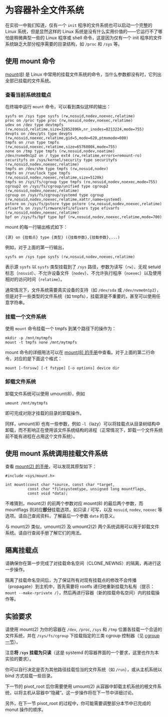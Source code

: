 # 为容器补全文件系统

在实验一中我们知道，仅有一个 `init` 程序的文件系统也可以启动一个完整的 Linux 系统，但是显然这样的 Linux 系统是没有什么实用价值的——它运行不了哪怕是稍微典型一些的 Linux 程序或 shell 命令，这是因为仅有一个 init 程序的文件系统缺乏大部分程序需要的目录结构，如 `/proc` 和 `/sys` 等。

## 使用 mount 命令

[mount(8)][mount.8] 是 Linux 中常用的挂载文件系统的命令，当什么参数都没有时，它列出全部已挂载的文件系统。

### 查看当前系统挂载点

在终端中运行 `mount` 命令，可以看到类似这样的输出：

```text
sysfs on /sys type sysfs (rw,nosuid,nodev,noexec,relatime)
proc on /proc type proc (rw,nosuid,nodev,noexec,relatime)
udev on /dev type devtmpfs (rw,nosuid,relatime,size=32852896k,nr_inodes=8213224,mode=755)
devpts on /dev/pts type devpts (rw,nosuid,noexec,relatime,gid=5,mode=620,ptmxmode=000)
tmpfs on /run type tmpfs (rw,nosuid,noexec,relatime,size=6576800k,mode=755)
none on /tmp type tmpfs (rw,nosuid,nodev,noatime)
/dev/nvme0n1p2 on / type ext4 (rw,relatime,errors=remount-ro)
securityfs on /sys/kernel/security type securityfs (rw,nosuid,nodev,noexec,relatime)
tmpfs on /dev/shm type tmpfs (rw,nosuid,nodev)
tmpfs on /run/lock type tmpfs (rw,nosuid,nodev,noexec,relatime,size=5120k)
tmpfs on /sys/fs/cgroup type tmpfs (ro,nosuid,nodev,noexec,mode=755)
cgroup2 on /sys/fs/cgroup/unified type cgroup2 (rw,nosuid,nodev,noexec,relatime)
cgroup on /sys/fs/cgroup/systemd type cgroup (rw,nosuid,nodev,noexec,relatime,xattr,name=systemd)
pstore on /sys/fs/pstore type pstore (rw,nosuid,nodev,noexec,relatime)
efivarfs on /sys/firmware/efi/efivars type efivarfs (rw,nosuid,nodev,noexec,relatime)
bpf on /sys/fs/bpf type bpf (rw,nosuid,nodev,noexec,relatime,mode=700)
```

mount 的每一行输出格式如下：

```text
{源} on {挂载点} type {类型} ({挂载参数},{挂载参数},...)
```

例如，对于上面的第一行输出，

```text
sysfs on /sys type sysfs (rw,nosuid,nodev,noexec,relatime)
```

表示源 `sysfs` 以 `sysfs` 类型挂载到了 `/sys` 路径，参数为读写（`rw`）、无视 setuid 标志（`nosuid`）、不允许设备文件（`nodev`）、不允许执行程序（`noexec`）以及使用相对的访问时间（`relatime`）。

通常情况下，文件系统需要真实设备的支持（如 `/dev/sda` 或 `/dev/nvme0n1p2`），但是对于一些类型的文件系统（如 tmpfs），挂载源是不重要的，甚至可以使用任意字符串。

### 挂载一个文件系统

使用 `mount` 命令挂载一个 tmpfs 到某个路径下的操作为：

```shell
mkdir -p /mnt/mytmpfs
mount -t tmpfs none /mnt/mytmpfs
```

mount 命令的详细用法可以在 [mount(8) 的手册][mount.8]中查看。对于上面的第二行命令，对应的是下面这个格式：

```text
mount [-fnrsvw] [-t fstype] [-o options] device dir
```

### 卸载文件系统

卸载文件系统可以使用 umount(8)，例如

```shell
umount /mnt/mytmpfs
```

即可完成对刚才挂载的目录的卸载操作。

同样，umount(8) 也有一些参数，例如 `-l`（lazy）可以将挂载点从目录树结构中卸载，而不影响正在使用该文件系统结构的进程（正常情况下，卸载一个文件系统前不能有进程在占用这个文件系统）。

## 使用 mount 系统调用挂载文件系统

查看 [mount(2) 的手册][mount.2]，可以发现其原型如下：

```text
#include <sys/mount.h>

int mount(const char *source, const char *target,
          const char *filesystemtype, unsigned long mountflags,
          const void *data);
```

不难猜到，mount(2) 的前两个参数对应 mount(8) 的最后两个参数，而 mountflags 则对应**部分**挂载选项，如只读 / 可写，以及 `nosuid`, `nodev`, `noexec` 等选项。请自己查阅资料，了解最后一个参数 `data` 的意义。

与 mount(2) 类似，umount(2) 及 umount2(2) 两个系统调用可以用于卸载文件系统。请自行查阅手册了解它们的用法。

## 隔离挂载点

请确保你在第一步完成了对挂载命名空间（CLONE\_NEWNS）的隔离，再进行这一步操作。

隔离了挂载命名空间后，为了保证所有对现有挂载点的修改不会传播（propagate）到主机中，首先需要将 rootfs 递归地重新挂载为私有（提示：`mount --make-rprivate /`），然后再进行容器（新的挂载命名空间）内的挂载操作等。

## 实验要求

请使用 mount(2) 为你的容器在 `/dev`, `/proc`, `/sys` 和 `/tmp` 位置各挂载一个合适的文件系统，并在 `/sys/fs/cgroup` 下挂载指定的三类 cgroup 控制器（见 [cgroup 一节](../cgroup/README.md)）。

注意**将 `/sys` 挂载为只读**（这是 systemd 的容器界面的一个要求，这里也作为本实验的要求）。

你可以自行决定是否为其他路径挂载恰当的文件系统（如 `/run`），或从主机系统以 bind 方式挂载一些目录。

下一节的 pivot\_root 后你需要使用 umount(2) 从容器中卸载主机系统的根文件系统，以将主机从容器中“隐藏”。这一步操作将在下一节中详细讨论。

另外，在下一节 pivot\_root 的过程中，你可能需要调整部分本节中已完成的 monut 操作的顺序。


  [mount.2]: http://man7.org/linux/man-pages/man2/mount.2.html
  [mount.8]: http://man7.org/linux/man-pages/man8/mount.8.html
